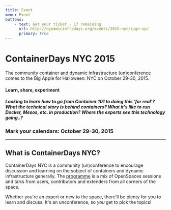 ```yaml
---
title: Event
menu: Event
buttons:
    - text: Get your ticket - 17 remaining
      url: http://dynamicinfradays.org/events/2015-nyc/sign-up/
      primary: true
---
```


# ContainerDays NYC 2015

The community container and dynamic infrastructure (un)conference comes to the Big Apple for Halloween: NYC on October 29-30, 2015.

#### Learn, share, experiment

##### Looking to learn how to go from Container 101 to doing this 'for real'? What the technical story is behind containers? What it's like to run Docker, Mesos, etc. in production? Where the experts see this technology going..?

### Mark your calendars: **October 29-30, 2015**

----

## What is ContainerDays NYC?

ContainerDays NYC is a community (un)conference to encourage discussion and learning on the subject of containers and dynamic infrastructure generally. The [programme](#programme) is a mix of OpenSpaces sessions and talks from users, contributors and extenders from all corners of the space.

Whether you're an expert or new to the space, there'll be plenty for you to learn and discuss. It's an unconference, so _you_ get to pick the topics!

<script>
console.log('Getting available tickets count from Eventbrite..');
var reg = /(\d+)(\sTickets)/;
var tr;
var jqxhr =  $.get('http://crossorigin.me/https://www.eventbrite.com/e/containerdays-nyc-2015-tickets-17895109755',function(data) {
    elm = $('td[itemprop="inventoryLevel"]',data);
    tix = reg.exec(elm[0].innerText);
    tr  = tix[1];
    console.log('Tickets Remaining: ' + tr);
    $(".button.primary").html("Get your ticket - " + tr + " remaining");
   }
);
</script>
